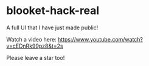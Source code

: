 # blooket-hack-real
A full UI that I have just made public!


Watch a video here: https://www.youtube.com/watch?v=cEDnRk99pz8&t=2s


Please leave a star too!
